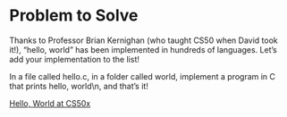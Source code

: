 # Problem to Solve

Thanks to Professor Brian Kernighan (who taught CS50 when David took it!), “hello, world” has been implemented in hundreds of languages. Let’s add your implementation to the list!

In a file called hello.c, in a folder called world, implement a program in C that prints hello, world\n, and that’s it!

[Hello, World at CS50x](https://cs50.harvard.edu/x/2025/psets/1/world/)